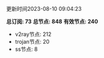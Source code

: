 更新时间2023-08-10 09:04:23

**总订阅: 73**
**总节点: 848**
**有效节点: 240**
- v2ray节点: 212
- trojan节点: 20
- ss节点: 8
